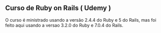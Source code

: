 
## Curso de Ruby on Rails ( Udemy )

O curso é ministrado usando a versão 2.4.4 do Ruby e 5 do Rails, mas foi feito aqui usando a versao 3.2.0 do Ruby e 7.0.4 do Rails.
